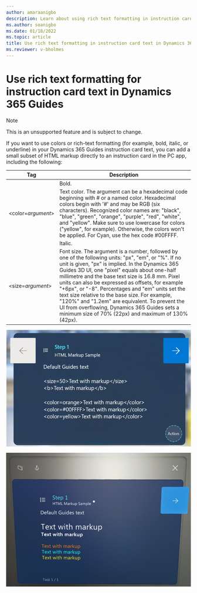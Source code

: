 ```yaml
---
author: amaraanigbo
description: Learn about using rich text formatting in instruction card text for Dynamics 365 Guides
ms.author: soanigbo
ms.date: 01/18/2022
ms.topic: article
title: Use rich text formatting in instruction card text in Dynamics 365 Guides
ms.reviewer: v-bholmes
---
```


# Use rich text formatting for instruction card text in Dynamics 365 Guides

> [!NOTE]
> This is an unsupported feature and is subject to change.

If you want to use colors or rich-text formatting (for example, bold, italic, or underline) in your Dynamics 365 Guides instruction card text, you can add a small subset of HTML markup directly to an instruction card in the PC app, including the following:

|Tag|Description|
|--------------|---------------------------------------------------------------------------------------|
|<b>|Bold.|
|<color=*argument*>|Text color. The argument can be a hexadecimal code beginning with # or a named color. Hexadecimal colors begin with '#' and may be RGB (six characters). Recognized color names are: "black", "blue", "green", "orange", "purple", "red", "white", and "yellow". Make sure to use lowercase for colors ("yellow", for example). Otherwise, the colors won't be applied. For Cyan, use the hex code #00FFFF.|
|<i>|Italic.|
|<size=*argument*>|Font size. The argument is a number, followed by one of the following units: "px", "em", or "%". If no unit is given, "px" is implied. In the Dynamics 365 Guides 3D UI, one "pixel" equals about one-half millimetre and the base text size is 16.8 mm. Pixel units can also be expressed as offsets, for example "+6px", or "-8". Percentages and "em" units set the text size relative to the base size. For example, "120%" and "1.2em" are equivalent. To prevent the UI from overflowing, Dynamics 365 Guides sets a minimum size of 70% (22px) and maximum of 130% (42px).

![Screenshot of PC app with HTML markdown in instruction card.](media/HTML-pc-app.jpg "Screenshot of PC app with HTML markdown in instruction card")

![Screenshot of HoloLens app with HTML results.](media/html-hololens-app.jpg "Screenshot of HoloLens app with HTML results")
